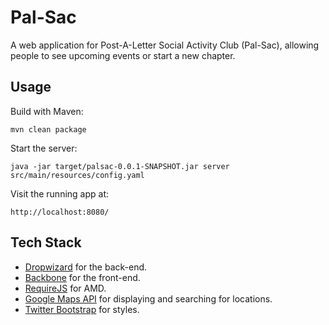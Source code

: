 # Pal-Sac

A web application for Post-A-Letter Social Activity Club (Pal-Sac), allowing people to see upcoming events or start a new chapter.

## Usage

Build with Maven:

```
mvn clean package
```
Start the server:

```
java -jar target/palsac-0.0.1-SNAPSHOT.jar server src/main/resources/config.yaml
```
Visit the running app at:

```
http://localhost:8080/
```

## Tech Stack

* [Dropwizard](https://dropwizard.github.io/dropwizard/) for the back-end.
* [Backbone](http://backbonejs.org/) for the front-end.
* [RequireJS](http://requirejs.org/) for AMD.
* [Google Maps API](https://developers.google.com/maps/documentation/javascript/) for displaying and searching for locations.
* [Twitter Bootstrap](http://getbootstrap.com/) for styles.
